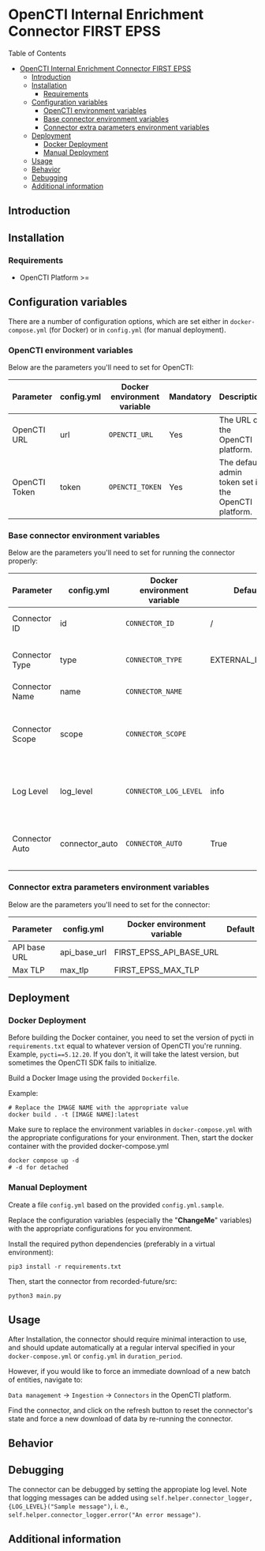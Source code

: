 # OpenCTI Internal Enrichment Connector FIRST EPSS

<!--
General description of the connector
* What it does
* How it works
* Special requirements
* Use case description
* ...
* Please find an example of expected documentation below
* REQUIRED CHANGES => Check https://docs.opencti.io/latest/development/connectors/
-->

Table of Contents

- [OpenCTI Internal Enrichment Connector FIRST EPSS](#opencti-internal-enrichment-connector-first)
  - [Introduction](#introduction)
  - [Installation](#installation)
    - [Requirements](#requirements)
  - [Configuration variables](#configuration-variables)
    - [OpenCTI environment variables](#opencti-environment-variables)
    - [Base connector environment variables](#base-connector-environment-variables)
    - [Connector extra parameters environment variables](#connector-extra-parameters-environment-variables)
  - [Deployment](#deployment)
    - [Docker Deployment](#docker-deployment)
    - [Manual Deployment](#manual-deployment)
  - [Usage](#usage)
  - [Behavior](#behavior)
  - [Debugging](#debugging)
  - [Additional information](#additional-information)

## Introduction

## Installation

### Requirements

- OpenCTI Platform >= 

## Configuration variables

There are a number of configuration options, which are set either in `docker-compose.yml` (for Docker) or
in `config.yml` (for manual deployment).

### OpenCTI environment variables

Below are the parameters you'll need to set for OpenCTI:

| Parameter     | config.yml | Docker environment variable | Mandatory | Description                                          |
|---------------|------------|-----------------------------|-----------|------------------------------------------------------|
| OpenCTI URL   | url        | `OPENCTI_URL`               | Yes       | The URL of the OpenCTI platform.                     |
| OpenCTI Token | token      | `OPENCTI_TOKEN`             | Yes       | The default admin token set in the OpenCTI platform. |

### Base connector environment variables

Below are the parameters you'll need to set for running the connector properly:

| Parameter       | config.yml      | Docker environment variable | Default         | Mandatory | Description                                                                              |
|-----------------|-----------------|-----------------------------|-----------------|-----------|------------------------------------------------------------------------------------------|
| Connector ID    | id              | `CONNECTOR_ID`              | /               | Yes       | A unique `UUIDv4` identifier for this connector instance.                                |
| Connector Type  | type            | `CONNECTOR_TYPE`            | EXTERNAL_IMPORT | Yes       | Should always be set to `INTERNAL_ENRICHMENT` for this connector.                        |
| Connector Name  | name            | `CONNECTOR_NAME`            |                 | Yes       | Name of the connector.                                                                   |
| Connector Scope | scope           | `CONNECTOR_SCOPE`           |                 | Yes       | The scope or type of data the connector is importing, either a MIME type or Stix Object. |
| Log Level       | log_level       | `CONNECTOR_LOG_LEVEL`       | info            | Yes       | Determines the verbosity of the logs. Options are `debug`, `info`, `warn`, or `error`.   |
| Connector Auto  | connector_auto	 | `CONNECTOR_AUTO`            | True            | Yes       | Must be `true` or `false` to enable or disable auto-enrichment of observables            |

### Connector extra parameters environment variables

Below are the parameters you'll need to set for the connector:

| Parameter    | config.yml   | Docker environment variable | Default | Mandatory | Description |
|--------------|--------------|-----------------------------|---------|-----------|-------------|
| API base URL | api_base_url | FIRST_EPSS_API_BASE_URL     |         | Yes       |             |
| Max TLP      | max_tlp      | FIRST_EPSS_MAX_TLP          |         | No        |             |

## Deployment

### Docker Deployment

Before building the Docker container, you need to set the version of pycti in `requirements.txt` equal to whatever
version of OpenCTI you're running. Example, `pycti==5.12.20`. If you don't, it will take the latest version, but
sometimes the OpenCTI SDK fails to initialize.

Build a Docker Image using the provided `Dockerfile`.

Example:

```shell
# Replace the IMAGE NAME with the appropriate value
docker build . -t [IMAGE NAME]:latest
```

Make sure to replace the environment variables in `docker-compose.yml` with the appropriate configurations for your
environment. Then, start the docker container with the provided docker-compose.yml

```shell
docker compose up -d
# -d for detached
```

### Manual Deployment

Create a file `config.yml` based on the provided `config.yml.sample`.

Replace the configuration variables (especially the "**ChangeMe**" variables) with the appropriate configurations for
you environment.

Install the required python dependencies (preferably in a virtual environment):

```shell
pip3 install -r requirements.txt
```

Then, start the connector from recorded-future/src:

```shell
python3 main.py
```

## Usage

After Installation, the connector should require minimal interaction to use, and should update automatically at a regular interval specified in your `docker-compose.yml` or `config.yml` in `duration_period`.

However, if you would like to force an immediate download of a new batch of entities, navigate to:

`Data management` -> `Ingestion` -> `Connectors` in the OpenCTI platform.

Find the connector, and click on the refresh button to reset the connector's state and force a new
download of data by re-running the connector.

## Behavior

<!--
Describe how the connector functions:
* What data is ingested, updated, or modified
* Important considerations for users when utilizing this connector
* Additional relevant details
-->


## Debugging

The connector can be debugged by setting the appropiate log level.
Note that logging messages can be added using `self.helper.connector_logger,{LOG_LEVEL}("Sample message")`, i.
e., `self.helper.connector_logger.error("An error message")`.

<!-- Any additional information to help future users debug and report detailed issues concerning this connector -->

## Additional information

<!--
Any additional information about this connector
* What information is ingested/updated/changed
* What should the user take into account when using this connector
* ...
-->
